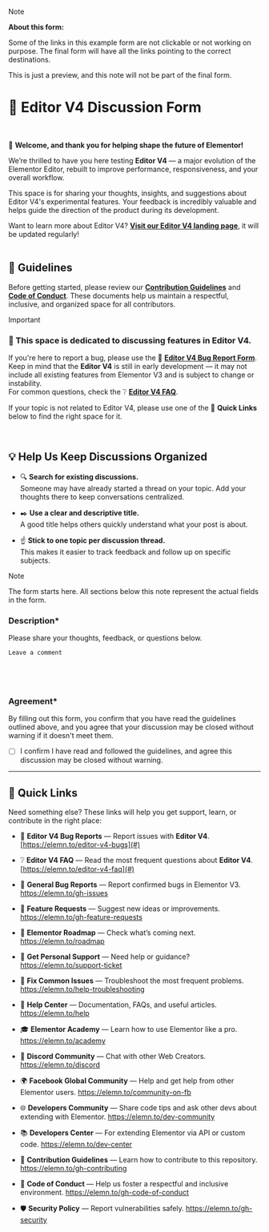 > [!NOTE]
> **About this form:**
>
> Some of the links in this example form are not clickable or not working on purpose. The final form will have all the links pointing to the correct destinations.
>
> This is just a preview, and this note will not be part of the final form.

# 🧪 Editor V4 Discussion Form
<br>

👋 **Welcome, and thank you for helping shape the future of Elementor!**

We’re thrilled to have you here testing **Editor V4** — a major evolution of the Elementor Editor, rebuilt to improve performance, responsiveness, and your overall workflow.

This space is for sharing your thoughts, insights, and suggestions about Editor V4's experimental features. Your feedback is incredibly valuable and helps guide the direction of the product during its development.

Want to learn more about Editor V4? **[Visit our Editor V4 landing page](https://elemn.to/editor-v4)**, it will be updated regularly!
<br>
<br>

## 🧭 Guidelines

Before getting started, please review our **[Contribution Guidelines](#)** and **[Code of Conduct](#)**. These documents help us maintain a respectful, inclusive, and organized space for all contributors.

> [!IMPORTANT]
> ### 🧪 This space is dedicated to discussing features in Editor V4.
> 
> If you're here to report a bug, please use the 🐛 **[Editor V4 Bug Report Form](#)**.  
> Keep in mind that the **Editor V4** is still in early development — it may not include all existing features from Elementor V3 and is subject to change or instability.  
> For common questions, check the ❔ **[Editor V4 FAQ](#)**.  
> 
> If your topic is not related to Editor V4, please use one of the 🔗 **Quick Links** below to find the right space for it.
<br>

## 💡 Help Us Keep Discussions Organized

- 🔍 **Search for existing discussions.** <br>Someone may have already started a thread on your topic. Add your thoughts there to keep conversations centralized.

- ✒️ **Use a clear and descriptive title.** <br>A good title helps others quickly understand what your post is about.

- ☝️ **Stick to one topic per discussion thread.** <br>This makes it easier to track feedback and follow up on specific subjects.

> [!NOTE]
> The form starts here. All sections below this note represent the actual fields in the form.

### Description*
Please share your thoughts, feedback, or questions below.

```txt
Leave a comment






```

### Agreement*
By filling out this form, you confirm that you have read the guidelines outlined above, and you agree that your discussion may be closed without warning if it doesn't meet them.

- [ ] I confirm I have read and followed the guidelines, and agree this discussion may be closed without warning.

----
## 🔗 Quick Links

Need something else? These links will help you get support, learn, or contribute in the right place:

- 🐛 **Editor V4 Bug Reports** — Report issues with **Editor V4**. [https://elemn.to/editor-v4-bugs](#)

- ❔ **Editor V4 FAQ** — Read the most frequent questions about **Editor V4**. [https://elemn.to/editor-v4-faq](#)

- 🐞 **General Bug Reports** — Report confirmed bugs in Elementor V3. https://elemn.to/gh-issues

- 🚀 **Feature Requests** — Suggest new ideas or improvements. https://elemn.to/gh-feature-requests

- 🚩 **Elementor Roadmap** — Check what’s coming next. https://elemn.to/roadmap

- 🛟 **Get Personal Support** — Need help or guidance? https://elemn.to/support-ticket

- 🔧 **Fix Common Issues** — Troubleshoot the most frequent problems. https://elemn.to/help-troubleshooting

- 📑 **Help Center** — Documentation, FAQs, and useful articles. https://elemn.to/help

- 🎓 **Elementor Academy** — Learn how to use Elementor like a pro. https://elemn.to/academy

- 💬 **Discord Community** — Chat with other Web Creators. https://elemn.to/discord

- 🌍 **Facebook Global Community** — Help and get help from other Elementor users. https://elemn.to/community-on-fb

- 🌐 **Developers Community** — Share code tips and ask other devs about extending with Elementor. https://elemn.to/dev-community

- 📚 **Developers Center** — For extending Elementor via API or custom code. https://elemn.to/dev-center

- 📖 **Contribution Guidelines** — Learn how to contribute to this repository. https://elemn.to/gh-contributing

- 🤝 **Code of Conduct** — Help us foster a respectful and inclusive environment. https://elemn.to/gh-code-of-conduct

- 🛡️ **Security Policy** — Report vulnerabilities safely. https://elemn.to/gh-security
